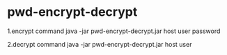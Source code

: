 # pwd-encrypt-decrypt


1.encrypt command
java -jar pwd-encrypt-decrypt.jar host user password

2.decrypt command
java -jar pwd-encrypt-decrypt.jar host user

